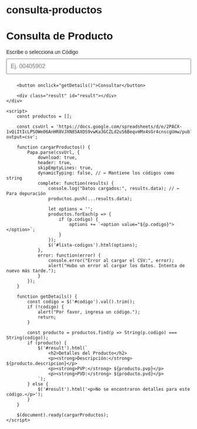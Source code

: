 # consulta-productos

<!DOCTYPE html>
<html lang="es">
<head>
    <meta charset="UTF-8">
    <meta name="viewport" content="width=device-width, initial-scale=1.0">
    <title>Consulta de Productos</title>
    <script src="https://code.jquery.com/jquery-3.6.0.min.js"></script>
    <script src="https://cdnjs.cloudflare.com/ajax/libs/PapaParse/5.3.2/papaparse.min.js"></script>
    <style>
        body { font-family: Arial, sans-serif; margin: 20px; }
        .container { max-width: 600px; margin: 0 auto; }
        input, button { padding: 10px; margin: 10px 0; width: 100%; font-size: 16px; }
        .result { margin-top: 20px; }
    </style>
</head>
<body>
    <div class="container">
        <h1>Consulta de Producto</h1>
        <label for="codigo">Escribe o selecciona un Código</label>
        <input list="lista-codigos" id="codigo" name="codigo" placeholder="Ej. 00405902">
        <datalist id="lista-codigos"></datalist>

        <button onclick="getDetails()">Consultar</button>

        <div class="result" id="result"></div>
    </div>

    <script>
        const productos = [];

        const csvUrl = 'https://docs.google.com/spreadsheets/d/e/2PACX-1vQiItIcLPSOWeO6AnHR8VJXN85AXOS9vwKa3GCZLd2uS6BeqvmMx4sGr4cnscgUmw/pub?output=csv';

        function cargarProductos() {
            Papa.parse(csvUrl, {
                download: true,
                header: true,
                skipEmptyLines: true,
                dynamicTyping: false, // ← Mantiene los códigos como string
                complete: function(results) {
                    console.log("Datos cargados:", results.data); // ← Para depuración
                    productos.push(...results.data);

                    let options = '';
                    productos.forEach(p => {
                        if (p.codigo) {
                            options += `<option value="${p.codigo}"></option>`;
                        }
                    });
                    $('#lista-codigos').html(options);
                },
                error: function(error) {
                    console.error("Error al cargar el CSV:", error);
                    alert("Hubo un error al cargar los datos. Intenta de nuevo más tarde.");
                }
            });
        }

        function getDetails() {
            const codigo = $('#codigo').val().trim();
            if (!codigo) {
                alert("Por favor, ingresa un código.");
                return;
            }

            const producto = productos.find(p => String(p.codigo) === String(codigo));
            if (producto) {
                $('#result').html(`
                    <h2>Detalles del Producto</h2>
                    <p><strong>Descripción:</strong> ${producto.descripcion}</p>
                    <p><strong>PVP:</strong> ${producto.pvp}</p>
                    <p><strong>PVD:</strong> ${producto.pvd}</p>
                `);
            } else {
                $('#result').html('<p>No se encontraron detalles para este código.</p>');
            }
        }

        $(document).ready(cargarProductos);
    </script>
</body>
</html>
